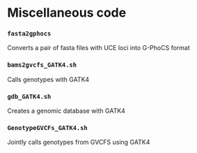 # Miscellaneous code

### **`fasta2gphocs`**
Converts a pair of fasta files with UCE loci into G-PhoCS format

### **`bams2gvcfs_GATK4.sh`**
Calls genotypes with GATK4

### **`gdb_GATK4.sh`**
Creates a genomic database with GATK4

### **`GenotypeGVCFs_GATK4.sh`**
Jointly calls genotypes from GVCFS using GATK4

